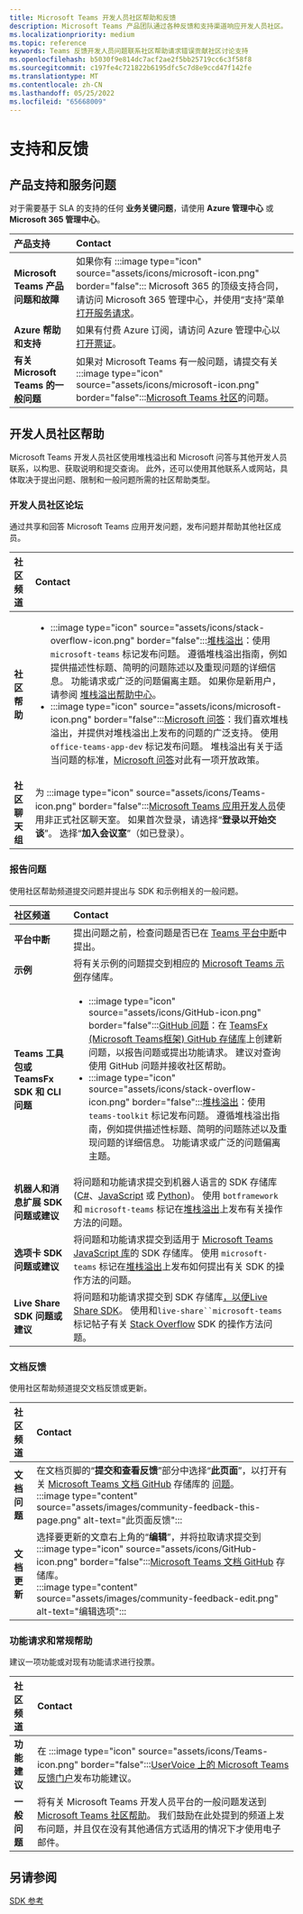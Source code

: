 ```yaml
---
title: Microsoft Teams 开发人员社区帮助和反馈
description: Microsoft Teams 产品团队通过各种反馈和支持渠道响应开发人员社区。
ms.localizationpriority: medium
ms.topic: reference
keywords: Teams 反馈开发人员问题联系社区帮助请求错误贡献社区讨论支持
ms.openlocfilehash: b5030f9e814dc7acf2ae2f5bb25719cc6c3f58f8
ms.sourcegitcommit: c197fe4c721822b6195dfc5c7d8e9ccd47f142fe
ms.translationtype: MT
ms.contentlocale: zh-CN
ms.lasthandoff: 05/25/2022
ms.locfileid: "65668009"
---
```

# <a name="support-and-feedback"></a>支持和反馈

## <a name="product-support-and-service-issues"></a>产品支持和服务问题

对于需要基于 SLA 的支持的任何 **业务关键问题**，请使用 **Azure 管理中心** 或 **Microsoft 365 管理中心**。

| **产品支持** | **Contact** |
|:------------|:------------|
| **Microsoft Teams 产品问题和故障** | 如果你有 :::image type="icon" source="assets/icons/microsoft-icon.png" border="false"::: Microsoft 365 的顶级支持合同，请访问 Microsoft 365 管理中心，并使用“支持”菜单[打开服务请求](https://admin.microsoft.com/)。 |
| **Azure 帮助和支持** | 如果有付费 Azure 订阅，请访问 Azure 管理中心以[打开票证](https://ms.portal.azure.com/#blade/Microsoft_Azure_Support/HelpAndSupportBlade/newsupportreq)。 |
| **有关 Microsoft Teams 的一般问题** | 如果对 Microsoft Teams 有一般问题，请提交有关 :::image type="icon" source="assets/icons/microsoft-icon.png" border="false":::[Microsoft Teams 社区](https://answers.microsoft.com/msteams/forum)的问题。|

## <a name="developer-community-help"></a>开发人员社区帮助

Microsoft Teams 开发人员社区使用堆栈溢出和 Microsoft 问答与其他开发人员联系，以构思、获取说明和提交查询。 此外，还可以使用其他联系人或网站，具体取决于提出问题、限制和一般问题所需的社区帮助类型。

### <a name="developer-community-forums"></a>开发人员社区论坛

通过共享和回答 Microsoft Teams 应用开发问题，发布问题并帮助其他社区成员。

| **社区频道**|   **Contact**  |
|:---------------------|:---------------|
|**社区帮助** | <ul> <li>:::image type="icon" source="assets/icons/stack-overflow-icon.png" border="false":::[堆栈溢出](https://stackoverflow.com/questions/tagged/microsoft-teams)：使用 `microsoft-teams` 标记发布问题。 遵循堆栈溢出指南，例如提供描述性标题、简明的问题陈述以及重现问题的详细信息。 功能请求或广泛的问题偏离主题。 如果你是新用户，请参阅 [堆栈溢出帮助中心](https://stackoverflow.com/help)。</li>  <li>:::image type="icon" source="assets/icons/microsoft-icon.png" border="false":::[Microsoft 问答](/answers/topics/office-teams-app-dev.html)：我们喜欢堆栈溢出，并提供对堆栈溢出上发布的问题的广泛支持。 使用 `office-teams-app-dev` 标记发布问题。 堆栈溢出有关于适当问题的标准，[Microsoft 问答](/answers/topics/office-teams-app-dev.html)对此有一项开放政策。 </li><ul> |
| **社区聊天组** | 为 :::image type="icon" source="assets/icons/Teams-icon.png" border="false":::[Microsoft Teams 应用开发人员](https://gitter.im/OfficeDev/MicrosoftTeamsAppDev)使用非正式社区聊天室。 如果首次登录，请选择“**登录以开始交谈**”。 选择“**加入会议室**”（如已登录）。 |

### <a name="report-issues"></a>报告问题

使用社区帮助频道提交问题并提出与 SDK 和示例相关的一般问题。

| **社区频道** | **Contact** |
|:----------------------|:------------|
| **平台中断** | 提出问题之前，检查问题是否已在 [Teams 平台中断](https://aka.ms/TeamsPlatform/Outages)中提出。 |
| **示例** | 将有关示例的问题提交到相应的 [Microsoft Teams 示例](https://github.com/OfficeDev/Microsoft-Teams-Samples)存储库。|
|  **Teams 工具包或 TeamsFx SDK 和 CLI 问题** | <ul><li> :::image type="icon" source="assets/icons/GitHub-icon.png" border="false":::[GitHub 问题](https://github.com/OfficeDev/TeamsFx/issues)：在 [TeamsFx (Microsoft Teams框架) GitHub 存储库](https://github.com/OfficeDev/TeamsFx)上创建新问题，以报告问题或提出功能请求。 建议对查询使用 GitHub 问题并接收社区帮助。 <li> :::image type="icon" source="assets/icons/stack-overflow-icon.png" border="false":::[堆栈溢出](https://stackoverflow.com/questions/tagged/teams-toolkit)：使用 `teams-toolkit` 标记发布问题。 遵循堆栈溢出指南，例如提供描述性标题、简明的问题陈述以及重现问题的详细信息。 功能请求或广泛的问题偏离主题。 </li> </ul> |
| **机器人和消息扩展 SDK 问题或建议** | 将问题和功能请求提交到机器人语言的 SDK 存储库 ([C#](https://github.com/Microsoft/botbuilder-dotnet/)、[JavaScript](https://github.com/Microsoft/botbuilder-js) 或 [Python](https://github.com/Microsoft/botbuilder-python))。 使用 `botframework` 和 `microsoft-teams` 标记在[堆栈溢出](https://stackoverflow.com/questions/tagged/botframework%20microsoft-teams)上发布有关操作方法的问题。 |
| **选项卡 SDK 问题或建议** | 将问题和功能请求提交到适用于 [Microsoft Teams JavaScript 库](https://github.com/OfficeDev/microsoft-teams-library-js/issues)的 SDK 存储库。 使用 `microsoft-teams` 标记在[堆栈溢出](https://stackoverflow.com/questions/tagged/microsoft-teams)上发布如何提出有关 SDK 的操作方法的问题。 |
| **Live Share SDK 问题或建议** | 将问题和功能请求提交到 SDK 存储库[，以便Live Share SDK](https://github.com/microsoft/live-share-sdk)。 使用和`live-share``microsoft-teams`标记帖子有关 [Stack Overflow](https://stackoverflow.com/questions/tagged/live-share+microsoft-teams) SDK 的操作方法问题。 |

### <a name="documentation-feedback"></a>文档反馈

使用社区帮助频道提交文档反馈或更新。

| **社区频道** | **Contact** |
|:--------------------------|:--------------------------|
| **文档问题** | 在文档页脚的“**提交和查看反馈**”部分中选择“**此页面**”，以打开有关 [Microsoft Teams 文档 GitHub](https://github.com/MicrosoftDocs/msteams-docs) 存储库的 [问题](https://github.com/MicrosoftDocs/msteams-docs/issues)。<br/>:::image type="content" source="assets/images/community-feedback-this-page.png" alt-text="此页面反馈":::|
|**文档更新**|选择要更新的文章右上角的“**编辑**”，并将拉取请求提交到 :::image type="icon" source="assets/icons/GitHub-icon.png" border="false":::[Microsoft Teams 文档 GitHub](https://github.com/MicrosoftDocs/msteams-docs) 存储库。 <br /> :::image type="content" source="assets/images/community-feedback-edit.png" alt-text="编辑选项":::|

### <a name="feature-request-and-general-help"></a>功能请求和常规帮助

建议一项功能或对现有功能请求进行投票。

| **社区频道** | **Contact** |
|:----------------------|:------------|
| **功能建议** | 在 :::image type="icon" source="assets/icons/Teams-icon.png" border="false":::[UserVoice 上的 Microsoft Teams 反馈门户](https://microsoftteams.uservoice.com/forums/555103-public-preview/category/182881-developer-platform)发布功能建议。 |
| **一般问题** | 将有关 Microsoft Teams 开发人员平台的一般问题发送到 [Microsoft Teams 社区帮助](mailto:microsoftteamsdev@microsoft.com)。 我们鼓励在此处提到的频道上发布问题，并且仅在没有其他通信方式适用的情况下才使用电子邮件。 |

## <a name="see-also"></a>另请参阅

[SDK 参考](/javascript/api/overview/msteams-client?view=msteams-client-js-latest&preserve-view=true)
